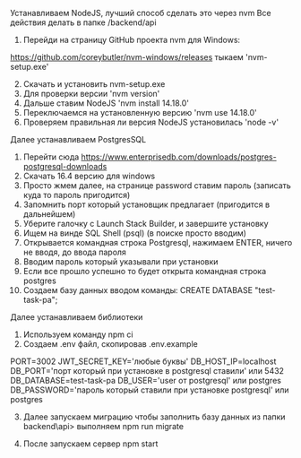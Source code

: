 Устанавливаем NodeJS, лучший способ сделать это через nvm
Все действия делать в папке /backend/api

1. Перейди на страницу GitHub проекта nvm для Windows:

https://github.com/coreybutler/nvm-windows/releases тыкаем 'nvm-setup.exe'

2. Скачать и установить nvm-setup.exe
3. Для проверки версии 'nvm version'
4. Дальше ставим NodeJS 'nvm install 14.18.0'
5. Переключаемся на установленную версию 'nvm use 14.18.0'
6. Проверяем правильная ли версия NodeJS установилась 'node -v'

Далее устанавливаем PostgresSQL

1. Перейти сюда https://www.enterprisedb.com/downloads/postgres-postgresql-downloads
2. Скачать 16.4 версию для windows
3. Просто жмем далее, на странице password ставим пароль (записать куда то пароль пригодится)
4. Запомнить порт который установщик предлагает (пригодится в дальнейшем)
5. Уберите галочку с Launch Stack Builder, и завершите установку
6. Ищем на винде SQL Shell (psql) (в поиске просто вводим)
7. Открывается командная строка Postgresql, нажимаем ENTER, ничего не вводя, до ввода пароля
8. Вводим пароль который указывали при установки
9. Если все прошло успешно то будет открыта командная строка postgres
10. Создаем базу данных вводом команды: CREATE DATABASE "test-task-pa";

Далее устанавливаем библиотеки

1. Используем команду npm ci
2. Создаем .env файл, скопировав .env.example

PORT=3002
JWT_SECRET_KEY='любые буквы'
DB_HOST_IP=localhost
DB_PORT='порт который при установке в postgresql ставили' или 5432
DB_DATABASE=test-task-pa
DB_USER='user от postgresql' или postgres
DB_PASSWORD='пароль который ставили при установке postgresql' или postgres

3. Далее запускаем миграцию чтобы заполнить базу данных
   из папки backend\api> выполняем npm run migrate

4. После запускаем сервер npm start
